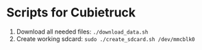 Scripts for Cubietruck
======================

1. Download all needed files: `./download_data.sh`
2. Create working sdcard: `sudo ./create_sdcard.sh /dev/mmcblk0`
